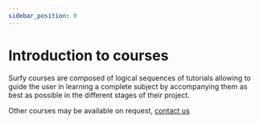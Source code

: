 ```yaml
---
sidebar_position: 0
---
```


# Introduction to courses

Surfy courses are composed of logical sequences of tutorials allowing to guide the user in learning a complete subject by accompanying them as best as possible in the different stages of their project.

Other courses may be available on request, [contact us](https://www.surfy.pro/contact)






